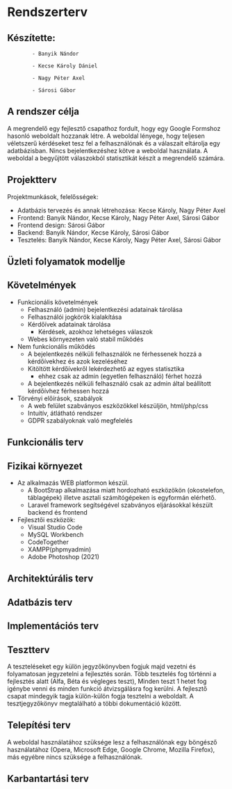 # Rendszerterv

## Készítette: 
            - Banyik Nándor

            - Kecse Károly Dániel
            
            - Nagy Péter Axel
           
            - Sárosi Gábor

##  A rendszer célja 

A megrendelő egy fejlesztő csapathoz fordult, hogy egy Google Formshoz hasonló weboldalt hozzanak létre. A weboldal lényege, hogy teljesen véletszerű kérdéseket tesz fel a felhasználónak és a válaszait eltárolja egy adatbázisban. Nincs bejelentkezéshez kötve a weboldal használata. A weboldal a begyűjtött válaszokból statisztikát készít a megrendelő számára.

## Projektterv

Projektmunkások, felelősségek:
- Adatbázis tervezés és annak létrehozása: Kecse Károly, Nagy Péter Axel
- Frontend: Banyik Nándor, Kecse Károly, Nagy Péter Axel, Sárosi Gábor
- Frontend design: Sárosi Gábor
- Backend: Banyik Nándor, Kecse Károly, Sárosi Gábor
- Tesztelés: Banyik Nándor, Kecse Károly, Nagy Péter Axel, Sárosi Gábor

## Üzleti folyamatok modellje

## Követelmények
 - Funkcionális követelmények
   - Felhasználó (admin) bejelentkezési adatainak tárolása
   - Felhasználói jogkörök kialakítása
   - Kérdőívek adatainak tárolása
     - Kérdések, azokhoz lehetséges válaszok
   - Webes környezeten való stabil működés
 - Nem funkcionális működés
   - A bejelentkezés nélküli felhasználók ne férhessenek hozzá a kérdőívekhez és azok kezeléséhez
   - Kitöltött kérdőívekről lekérdezhető az egyes statisztika
     - ehhez csak az admin (egyetlen felhasználó) férhet hozzá
   - A bejelentkezés nélküli felhasználó csak az admin által beállított kérdőívhez férhessen hozzá
 - Törvényi előírások, szabályok
   - A web felület szabványos eszközökkel készüljön, html/php/css
   - Intuitív, átlátható rendszer
   - GDPR szabályoknak való megfelelés


## Funkcionális terv

## Fizikai környezet

 - Az alkalmazás WEB platformon készül.
   - A BootStrap alkalmazása miatt hordozható eszközökön (okostelefon, táblagépek) illetve asztali számítógépeken is egyformán elérhető.
   - Laravel framework segítségével szabványos eljárásokkal készült backend és frontend
 - Fejlesztői eszközök:
   - Visual Studio Code
   - MySQL Workbench
   - CodeTogether
   - XAMPP(phpmyadmin)
   - Adobe Photoshop (2021)


## Architektúrális terv

## Adatbázis terv

## Implementációs terv

## Tesztterv
A teszteléseket egy külön jegyzőkönyvben fogjuk majd vezetni és folyamatosan jegyzetelni a fejlesztés során.
Több tesztelés fog történni a fejlesztés alatt (Alfa, Béta és végleges teszt), 
Minden teszt 1 hetet fog igénybe venni és minden funkció átvizsgálásra fog kerülni.
A fejlesztő csapat mindegyik tagja külön-külön fogja tesztelni a weboldalt.
A tesztjegyzőkönyv megtalálható a többi dokumentáció között.


## Telepítési terv
A weboldal használatához szüksége lesz a felhasználónak egy böngésző használatához
(Opera, Microsoft Edge, Google Chrome, Mozilla Firefox), 
más egyébre nincs szüksége a felhasználónak.

## Karbantartási terv

